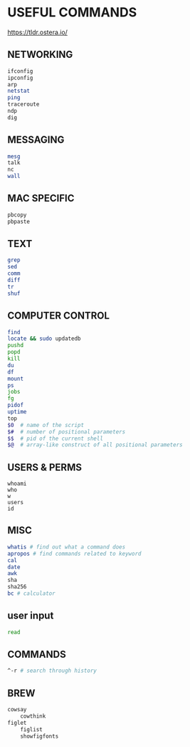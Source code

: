 # USEFUL COMMANDS
https://tldr.ostera.io/

## NETWORKING
```bash
ifconfig
ipconfig
arp
netstat
ping
traceroute
ndp
dig
```

## MESSAGING
```bash
mesg
talk
nc
wall
```

## MAC SPECIFIC
```bash
pbcopy
pbpaste
```

## TEXT
```bash
grep
sed
comm
diff
tr
shuf
```

## COMPUTER CONTROL
```bash
find
locate && sudo updatedb
pushd
popd
kill
du
df
mount
ps
jobs
fg
pidof
uptime
top
$0  # name of the script
$#  # number of positional parameters
$$  # pid of the current shell
$@  # array-like construct of all positional parameters
```

## USERS & PERMS
```
whoami
who
w
users
id
```

## MISC
```bash
whatis # find out what a command does
apropos # find commands related to keyword
cal
date
awk
sha
sha256
bc # calculator
```

## user input
```bash
read
```

## COMMANDS
```bash
^-r # search through history 
```

## BREW
```bash
cowsay
    cowthink
figlet
    figlist
    showfigfonts
```
